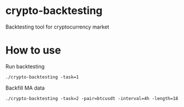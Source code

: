# crypto-backtesting
Backtesting tool for cryptocurrency market

# How to use

Run backtesting

```
./crypto-backtesting -task=1
```

Backfill MA data

```
./crypto-backtesting -task=2 -pair=btcusdt -interval=4h -length=18
```
